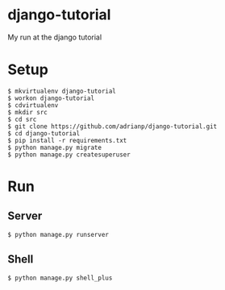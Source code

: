# django-tutorial
My run at the django tutorial

# Setup

```
$ mkvirtualenv django-tutorial
$ workon django-tutorial
$ cdvirtualenv
$ mkdir src
$ cd src
$ git clone https://github.com/adrianp/django-tutorial.git
$ cd django-tutorial
$ pip install -r requirements.txt
$ python manage.py migrate
$ python manage.py createsuperuser
```

# Run

## Server

```
$ python manage.py runserver
```

## Shell
```
$ python manage.py shell_plus
```

